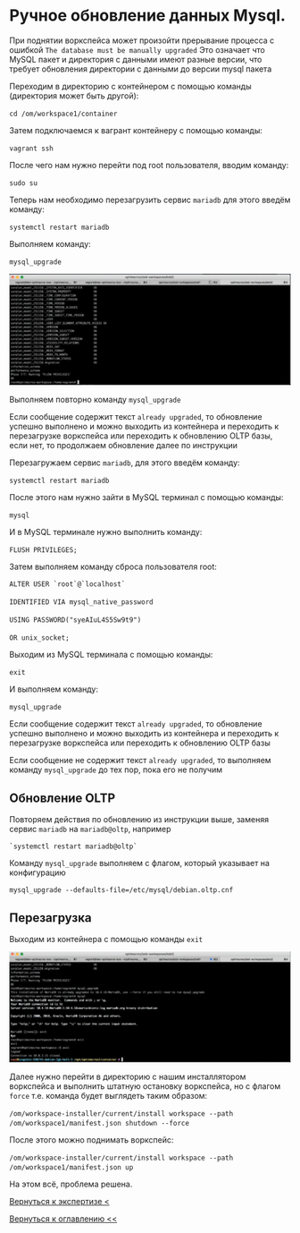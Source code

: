 # Ручное обновление данных Mysql.

При поднятии воркспейса может произойти прерывание процесса с ошибкой `The database must be manually upgraded`
Это означает что MySQL пакет и директория с данными имеют разные версии, что требует обновления директории с данными до версии mysql пакета

Переходим в директорию с контейнером с помощью команды (директория может быть другой):

`cd /om/workspace1/container`

Затем подключаемся к вагрант контейнеру с помощью команды:

`vagrant ssh`

После чего нам нужно перейти под root пользователя, вводим команду:

`sudo su`
 
Теперь нам необходимо перезагрузить сервис `mariadb` для этого введём команду: 

`systemctl restart mariadb`

Выполняем команду:

`mysql_upgrade`

![](./pictures/mysqlUpgrade.jpg)

Выполняем повторно команду `mysql_upgrade`

Если сообщение содержит текст `already upgraded`, то обновление успешно выполнено и можно выходить из контейнера и переходить к перезагрузке воркспейса или переходить к обновлению OLTP базы, если нет, то продолжаем обновление далее по инструкции

Перезагружаем сервис `mariadb`, для этого введём команду: 

`systemctl restart mariadb`

После этого нам нужно зайти в MySQL терминал с помощью команды:

`mysql`

И в MySQL терминале нужно выполнить команду:
 
`FLUSH PRIVILEGES;`

Затем выполняем команду сброса пользователя root:

```
ALTER USER `root`@`localhost`

IDENTIFIED VIA mysql_native_password

USING PASSWORD("syeAIuL4S5Sw9t9")

OR unix_socket;
```

Выходим из MySQL терминала с помощью команды:

`exit`

И выполняем команду:

`mysql_upgrade`

Если сообщение содержит текст `already upgraded`, то обновление успешно выполнено и можно выходить из контейнера и переходить к перезагрузке воркспейса или переходить к обновлению OLTP базы

Если сообщение не содержит текст `already upgraded`, то выполняем команду `mysql_upgrade` до тех пор, пока его не получим

## Обновление OLTP

Повторяем действия по обновлению из инструкции выше, заменяя сервис `mariadb` на `mariadb@oltp`, например

```
`systemctl restart mariadb@oltp`
```

Команду `mysql_upgrade` выполняем с флагом, который указывает на конфигурацию

```
mysql_upgrade --defaults-file=/etc/mysql/debian.oltp.cnf
```

## Перезагрузка

Выходим из контейнера с помощью команды `exit`

![](./pictures/containerExit.jpg)

Далее нужно перейти в директорию с нашим инсталлятором воркспейса и выполнить штатную остановку воркспейса, но с флагом
`force` т.е. команда будет выглядеть таким образом:

`/om/workspace-installer/current/install workspace --path /om/workspace1/manifest.json shutdown --force`

После этого можно поднимать воркспейс:

`/om/workspace-installer/current/install workspace --path /om/workspace1/manifest.json up`

На этом всё, проблема решена.

[Вернуться к экспертизе <](expertise.md)

[Вернуться к оглавлению <<](index.md)


